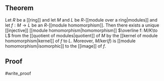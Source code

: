 ## Theorem
Let $R$ be a [[ring]] and let $M$ and $L$ be $R$-[[module over a ring|modules]] and let $f:M\to L$ be an $R$-[[module homomorphism]]. Then there exists a unique [[injective]] [[module homomorphism|homomorphism]] $\overline f: M/K\to L$ from the [[quotient of modules|quotient]] of $M$ by the [[kernel of module homomorphism|kernel]] of $f$ to $L$. Moreover, $M/\text{ker}(f)$ is [[module homomorphism|isomorphic]] to the [[image]] of $f$. 
## Proof
#write_proof 